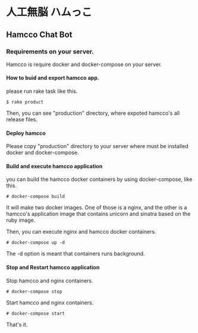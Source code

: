 # 人工無脳 ハムっこ

## Hamcco Chat Bot

### Requirements on your server.

Hamcco is require docker and docker-compose on your server.

#### How to buid and export hamcco app.

please run rake task like this.

```shell
$ rake product
```

Then, you can see "production" directory, where expoted hamcco's all release files. 

#### Deploy hamcco

Please copy "production" directory to your server where must be installed docker and docker-compose.

#### Build and execute hamcco application

you can build the hamcco docker containers by using docker-compose, like this.

```shell
# docker-compose build
```

It will make two docker images. One of those is a nginx, and the other is a hamcco's application image that contains unicorn and sinatra based on the ruby image.

Then, you can execute nginx and hamcco docker containers.

```shell
# docker-compose up -d 
```

The -d option is meant that containers runs background.

#### Stop and Restart hamcco application

Stop hamcco and nginx containers.

```shell
# docker-compose stop
```

Start hamcco and nginx containers.

```shell
# docker-compose start
```

That's it.
